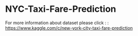 # NYC-Taxi-Fare-Prediction
For more information about dataset please click : : https://www.kaggle.com/c/new-york-city-taxi-fare-prediction
